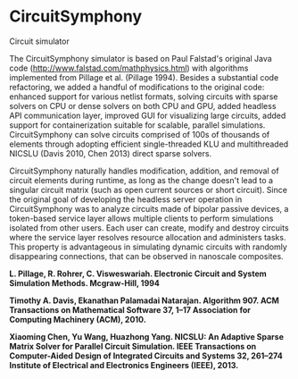 # CircuitSymphony
Circuit simulator


The CircuitSymphony simulator is based on Paul Falstad's original Java code (http://www.falstad.com/mathphysics.html) with algorithms implemented from Pillage et al. (Pillage 1994). Besides a substantial code refactoring, we added a handful of modifications to the original code: enhanced support for various netlist formats, solving circuits with sparse solvers on CPU or dense solvers on both CPU and GPU, added headless API communication layer, improved GUI for visualizing large circuits, added support for containerization suitable for scalable, parallel simulations. CircuitSymphony can solve circuits comprised of 100s of thousands of elements through adopting efficient single-threaded KLU and multithreaded NICSLU (Davis 2010, Chen 2013) direct sparse solvers.

CircuitSymphony naturally handles modification, addition, and removal of circuit elements during runtime, as long as the change doesn't lead to a singular circuit matrix (such as open current sources or short circuit). Since the original goal of developing the headless server operation in CircuitSymphony was to analyze circuits made of bipolar passive devices, a token-based service layer allows multiple clients to perform simulations isolated from other users. Each user can create, modify and destroy circuits where the service layer resolves resource allocation and administers tasks. This property is advantageous in simulating dynamic circuits with randomly disappearing connections, that can be observed in nanoscale composites.

<strong>L. Pillage, R. Rohrer, C. Visweswariah. Electronic Circuit and System Simulation Methods. Mcgraw-Hill, 1994 </strong>

<strong>Timothy A. Davis, Ekanathan Palamadai Natarajan. Algorithm 907. ACM Transactions on Mathematical Software 37, 1–17 Association for Computing Machinery (ACM), 2010.</strong>

<strong>Xiaoming Chen, Yu Wang, Huazhong Yang. NICSLU: An Adaptive Sparse Matrix Solver for Parallel Circuit Simulation. IEEE Transactions on Computer-Aided Design of Integrated Circuits and Systems 32, 261–274 Institute of Electrical and Electronics Engineers (IEEE), 2013. </strong>
